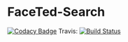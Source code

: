 # FaceTed-Search


[![Codacy Badge](https://api.codacy.com/project/badge/Grade/8f95aaf86a154dd1b16a6f21fa0dba49)](https://app.codacy.com/app/FaceTed/FaceTed-Search?utm_source=github.com&utm_medium=referral&utm_content=Ohtu-FaceTed/FaceTed-Search&utm_campaign=Badge_Grade_Dashboard)
Travis: [![Build Status](https://travis-ci.com/Ohtu-FaceTed/FaceTed-Search.svg?branch=master)](https://travis-ci.com/Ohtu-FaceTed/FaceTed-Search)

